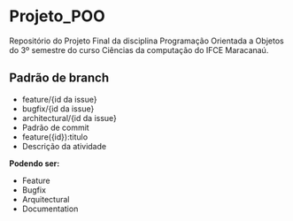 # Projeto_POO

Repositório do Projeto Final da disciplina Programação Orientada a Objetos do 3º semestre do curso Ciências da computação do IFCE Maracanaú.

## Padrão de branch

- feature/{id da issue}
- bugfix/{id da issue}
- architectural/{id da issue}
- Padrão de commit
- feature({id}):titulo
- Descrição da atividade

**Podendo ser:**

- Feature
- Bugfix
- Arquitectural
- Documentation
